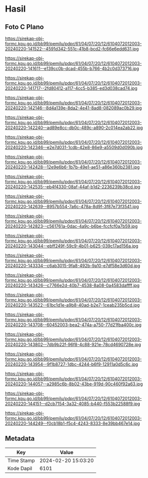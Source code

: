 # Hasil

## Foto C Plano

https://sirekap-obj-formc.kpu.go.id/bb99/pemilu/pdpr/61/04/07/20/12/6104072012003-20240220-141522--4591d342-551c-41b8-bcd2-fc66e6edd631.jpg

https://sirekap-obj-formc.kpu.go.id/bb99/pemilu/pdpr/61/04/07/20/12/6104072012003-20240220-141611--e139cc0b-dcad-455b-b766-4b2c0d373716.jpg

https://sirekap-obj-formc.kpu.go.id/bb99/pemilu/pdpr/61/04/07/20/12/6104072012003-20240220-141717--2fd80412-a117-4cc5-b385-ed3d038cad74.jpg

https://sirekap-obj-formc.kpu.go.id/bb99/pemilu/pdpr/61/04/07/20/12/6104072012003-20240220-142146--8d4a139e-8da2-4e41-8ad8-082089ac0b29.jpg

https://sirekap-obj-formc.kpu.go.id/bb99/pemilu/pdpr/61/04/07/20/12/6104072012003-20240220-142240--ad89e8cc-db0c-489c-a890-2c014ea2ab22.jpg

https://sirekap-obj-formc.kpu.go.id/bb99/pemilu/pdpr/61/04/07/20/12/6104072012003-20240220-142346--e2e7d031-1cdb-42e8-86e9-a5509d0d090b.jpg

https://sirekap-obj-formc.kpu.go.id/bb99/pemilu/pdpr/61/04/07/20/12/6104072012003-20240220-142428--12e9e6b6-1b7b-49e1-ae51-a86e360b2381.jpg

https://sirekap-obj-formc.kpu.go.id/bb99/pemilu/pdpr/61/04/07/20/12/6104072012003-20240220-142535--eb4f4330-08af-44af-b1d2-2236239b38cd.jpg

https://sirekap-obj-formc.kpu.go.id/bb99/pemilu/pdpr/61/04/07/20/12/6104072012003-20240220-142639--8957b554-7a6c-478a-8d9f-3f87e73f3541.jpg

https://sirekap-obj-formc.kpu.go.id/bb99/pemilu/pdpr/61/04/07/20/12/6104072012003-20240220-142823--c561761a-0dac-4a9c-b6be-fccfcf0a7b59.jpg

https://sirekap-obj-formc.kpu.go.id/bb99/pemilu/pdpr/61/04/07/20/12/6104072012003-20240220-143044--ebff249f-59c9-4b01-b625-039c17ad156a.jpg

https://sirekap-obj-formc.kpu.go.id/bb99/pemilu/pdpr/61/04/07/20/12/6104072012003-20240220-143334--c6ab3015-9fa8-492b-9a10-e7df58e3d60d.jpg

https://sirekap-obj-formc.kpu.go.id/bb99/pemilu/pdpr/61/04/07/20/12/6104072012003-20240220-143426--c7766e2d-40b7-4538-8a08-0a4583daffff.jpg

https://sirekap-obj-formc.kpu.go.id/bb99/pemilu/pdpr/61/04/07/20/12/6104072012003-20240220-143522--61bc1d1e-a9b8-40ad-b2e7-1ceab235b5cd.jpg

https://sirekap-obj-formc.kpu.go.id/bb99/pemilu/pdpr/61/04/07/20/12/6104072012003-20240220-143708--60452003-bea2-474a-a750-77d21fba400c.jpg

https://sirekap-obj-formc.kpu.go.id/bb99/pemilu/pdpr/61/04/07/20/12/6104072012003-20240220-143802--7db9b22f-96f8-4c88-921e-78cd4690728e.jpg

https://sirekap-obj-formc.kpu.go.id/bb99/pemilu/pdpr/61/04/07/20/12/6104072012003-20240220-143954--9f1b8727-1dbc-4244-b6f9-12911a0d5c6c.jpg

https://sirekap-obj-formc.kpu.go.id/bb99/pemilu/pdpr/61/04/07/20/12/6104072012003-20240220-144057--a2985c6b-8b02-43be-919d-90c460f92a63.jpg

https://sirekap-obj-formc.kpu.go.id/bb99/pemilu/pdpr/61/04/07/20/12/6104072012003-20240220-144151--d2cb7154-3a32-4085-b440-f553b22588f9.jpg

https://sirekap-obj-formc.kpu.go.id/bb99/pemilu/pdpr/61/04/07/20/12/6104072012003-20240220-144249--f0cb18b1-f5c4-4243-8333-8e39bb467e14.jpg


## Metadata

| Key        | Value               |
| ---------- | ------------------- |
| Time Stamp | 2024-02-20 15:03:20 |
| Kode Dapil | 6101                |



